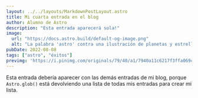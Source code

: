 ```yaml
---
layout: ../../layouts/MarkdownPostLayout.astro
title: Mi cuarta entrada en el blog
author: Alumno de Astro
description: "Esta entrada aparecerá sola!"
image:
  url: "https://docs.astro.build/default-og-image.png"
  alt: "La palabra 'astro' contra una ilustración de planetas y estrellas."
pubDate: 2022-08-08
tags: ["astro", "éxitos"]
previmg: 'https://i.pinimg.com/originals/79/40/a1/7940a11c6217f3ffa069cbac1ce5661e.jpg'
---
```

Esta entrada debería aparecer con las demás entradas de mi blog, porque `Astro.glob()` está devolviendo una lista de todas mis entradas para crear mi lista.
